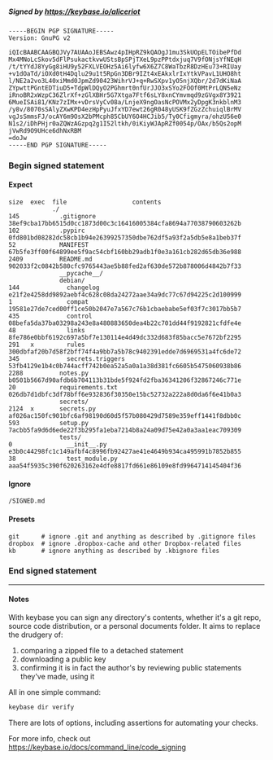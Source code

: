 ##### Signed by https://keybase.io/aliceriot
```
-----BEGIN PGP SIGNATURE-----
Version: GnuPG v2

iQIcBAABCAAGBQJVy7AUAAoJEBSAwz4pIHpRZ9kQAOgJ1mu3SkUOpELTOibePfDd
Mx4MNoLcSkov5dFlPsukactkvwUStsBpSPjTXeL9pzPPtdxjuq7V9fONjsYfNEqH
/t/tYYdJ8YyGg8iHU9y52FXLVEOHz5Ai6lyfw6X6Z7C8WaTbzR8DzHEu73+RIUay
+v1dOaTd/iOXd0tH4Dqlu29u1t5RpGn3DBr9IZt4xEAkxlrIxYtkVPavL1UHO8ht
l/NE2a2vo3L40xiMmd0JpmZd90423WihrVJ+q+RwSXpv1yO5njXQbr/2d7dKiNaA
ZYpwttPGntEDTiuD5+TdpWlDQyO2PGhmrt0nfUrJJO3xSYo2FOOf0MtPrLQN5eNz
iRnoBR2xWzpC36ZlrXf+zGlXBHr5G7Xtga7Ftf6sLY8xnCYmvmqd9zGVgx8Y3921
6MueISAi81/KNz7zIMx+vDrsVyCv08a/LnjeX9ngOasNcPOVMx2yDpgK3nkblnM3
/y8v/8070sSAlyZXwKPD4ezHpPyuJfxYD7ewt26gR048yUSK9fZGzZchuiqlBrMV
vgJsSmmsFJ/ocAY6m9OsX2bPMcph85CbUY6O4HCJib5/Ty0Cfigmyra/ohzU56e0
N1s2/iDhPHjr0aZQWzAGzpq2g1I52ltkh/0iKiyWJApRZf0054p/OAx/b5Qs2opM
jVwRd9O9UHce6dhNxRBM
=doJw
-----END PGP SIGNATURE-----

```

<!-- END SIGNATURES -->

### Begin signed statement 

#### Expect

```
size  exec  file                  contents                                                        
            ./                                                                                    
145           .gitignore          38ef9cba17bb6515d0cc1873d00c3c16416005384cfa8694a77038790603262b
102           .pypirc             0fd801bd08282dc58cb1b94e26399257350dbe762df5a93f2a5db5e8a1beb37f
52            MANIFEST            67b5fe3ff00f64899ee5f9ac54cbf160bb29adb1f0e3a161cb282d65db36e988
2409          README.md           902033f2c0842b580cfc9765443ae5b88fed2af630de572b878006d4842b7f33
              __pycache__/                                                                        
              debian/                                                                             
144             changelog         e21f2e4258dd9892aebf4c628c08da24272aae34a9dc77c67d94225c2d100999
1               compat            19581e27de7ced00ff1ce50b2047e7a567c76b1cbaebabe5ef03f7c3017bb5b7
435             control           08befa5da37ba03298a243e8a480883650dea4b22c701dd44f9192821cfdfe4e
48              links             8fe786e0bbf6192c697a5bf7e130114e4d49dc332d683f85bacc5e7672bf2295
291   x         rules             300dbfaf20b7d58f2bff74f4a9bb7a5b78c9402391edde7d6969531a4fc6de72
345             secrets.triggers  53fb4129e1b4c0b744acff742b0ea52a5a0a1a38d381fc6605b5475060938b86
2288          notes.py            b0501b5667d90afdb6b704113b31bde5f924fd2fba36341206f32867246c771e
20            requirements.txt    026db7d1dbfc3df78bff6e932836f30350e15bc52732a222a8d0da6f6e41b0a3
              secrets/                                                                            
2124  x       secrets.py          af026ac150fc901bfc6af98190d60d5f57b080429d7589e359eff1441f8dbb0c
593           setup.py            7acbb5fa9d6d6ede22f3b295fa1eba7214b8a24a09d75e42a0a3aa1eac709309
              tests/                                                                              
0               __init__.py       e3b0c44298fc1c149afbf4c8996fb92427ae41e4649b934ca495991b7852b855
38              test_module.py    aaa54f5935c390f620263162e4dfe8817fd661e86109e8fd9964714145404f36
```

#### Ignore

```
/SIGNED.md
```

#### Presets

```
git      # ignore .git and anything as described by .gitignore files
dropbox  # ignore .dropbox-cache and other Dropbox-related files    
kb       # ignore anything as described by .kbignore files          
```

<!-- summarize version = 0.0.9 -->

### End signed statement

<hr>

#### Notes

With keybase you can sign any directory's contents, whether it's a git repo,
source code distribution, or a personal documents folder. It aims to replace the drudgery of:

  1. comparing a zipped file to a detached statement
  2. downloading a public key
  3. confirming it is in fact the author's by reviewing public statements they've made, using it

All in one simple command:

```bash
keybase dir verify
```

There are lots of options, including assertions for automating your checks.

For more info, check out https://keybase.io/docs/command_line/code_signing